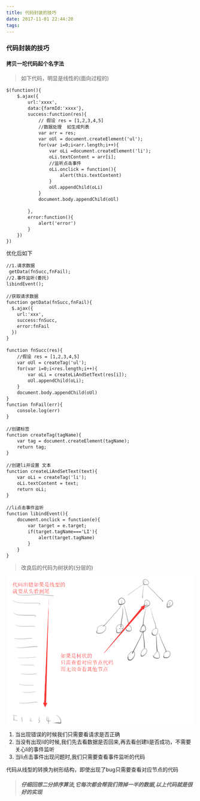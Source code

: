 ```yaml
---
title: 代码封装的技巧
date: 2017-11-01 22:44:20
tags: 
---
```


### 代码封装的技巧

#### 拷贝一坨代码起个名字法

> 如下代码，明显是线性的(面向过程的)

```
$(function(){
    $.ajax({
        url:'xxxx',
        data:{farmId:'xxxx'},
        success:function(res){
            // 假设 res = [1,2,3,4,5]
            //数据处理  如生成列表
            var arr = res;
            var oUl = document.createElement('ul');
            for(var i=0;i<arr.length;i++){
                var oLi =document.createElement('li');
                oLi.textContent = arr[i];
                //监听点击事件
                oLi.onclick = function(){
                    alert(this.textContent)
                }
                oUl.appendChild(oLi)
            }
            document.body.appendChild(oUl)

        },
        error:function(){
            alert('error')
        }
    })
})

```

优化后如下

```
//1.请求数据
 getData(fnSucc,fnFail);
//2.事件监听(委托)
libindEvent();

//获取请求数据
function getData(fnSucc,fnFail){
  $.ajax({
    url:'xxx',
    success:fnSucc,
    error:fnFail
  })
}

function fnSucc(res){
    //假设 res = [1,2,3,4,5]
    var oUl = createTag('ul');
    for(var i=0;i<res.length;i++){
        var oLi = createLiAndSetText(res[i]);
        oUl.appendChild(oLi);
    }
    document.body.appendChild(oUl)
}
function fnFail(err){
    console.log(err)
}

//创建标签
function createTag(tagName){
    var tag = document.createElement(tagName);
    return tag;
}

//创建li并设置 文本
function createLiAndSetText(text){
    var oLi = createTag('li');
    oLi.textContent = text;
    return oLi;
}

//li点击事件监听
function libindEvent(){
    document.onclick = function(e){
        var target = e.target;
        if(target.tagName==='LI'){
            alert(target.tagName)
        }
    }
}
```

> 改良后的代码为树状的(分层的)

![](https://raw.githubusercontent.com/slTrust/note/master/img/note017_01.png)

1. 当出现错误的时候我们只需要看请求是否正确
2. 当没有出现li的时候,我们先去看数据是否回来,再去看创建li是否成功，不需要关心li的事件监听
3. 当li点击事件出现问题时,我们只需要查看事件监听的代码

代码从线型的转换为树形结构，即使出现了bug只需要查看对应节点的代码

> ##### 仔细回想二分排序算法,它每次都会帮我们筛掉一半的数据,以上代码就是很好的实现


